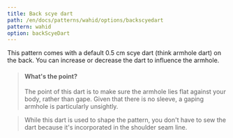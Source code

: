 ```yaml
---
title: Back scye dart
path: /en/docs/patterns/wahid/options/backscyedart
pattern: wahid
option: backScyeDart
---
```


This pattern comes with a default 0.5 cm scye dart (think armhole dart) on the back.
You can increase or decrease the dart to influence the armhole.

> #### What's the point?
> The point of this dart is to make sure the armhole lies flat against your body, rather than gape.
> Given that there is no sleeve, a gaping armhole is particularly unsightly.

> While this dart is used to shape the pattern, you don't have to sew the dart because it's incorporated in the shoulder seam line.
